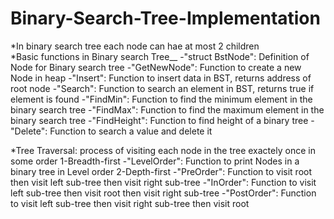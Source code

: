 # Binary-Search-Tree-Implementation
*In binary search tree each node can hae at most 2 children <br />
*Basic functions in Binary search Tree__
 -"struct BstNode": Definition of Node for Binary search tree
 -"GetNewNode": Function to create a new Node in heap
 -"Insert": Function to insert data in BST, returns address of root node
 -"Search": Function to  search an element in BST, returns true if element is found
 -"FindMin": Function to find the minimum element in the binary search tree
 -"FindMax": Function to find the maximum element in the binary search tree
 -"FindHeight": Function to find height of a binary tree
 -"Delete": Function to search a value and delete it 
 
*Tree Traversal: process of visiting each node in the tree exactely once in some order
 1-Breadth-first
  -"LevelOrder": Function to print Nodes in a binary tree in Level order
 2-Depth-first
  -"PreOrder": Function to visit root then visit left sub-tree then visit right sub-tree
  -"InOrder": Function to visit left sub-tree then visit root then visit right sub-tree
  -"PostOrder": Function to visit left sub-tree then visit right sub-tree then visit root 

